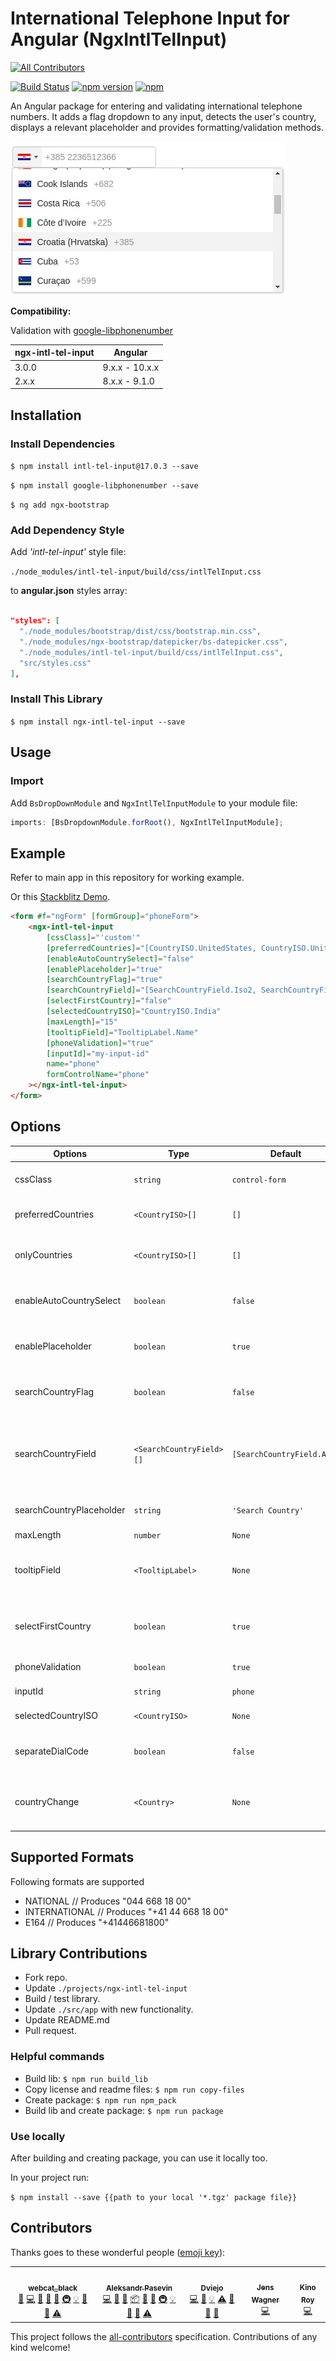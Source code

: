# International Telephone Input for Angular (NgxIntlTelInput)

[![All Contributors](https://img.shields.io/badge/all_contributors-4-orange.svg?style=flat-square)](#contributors)

[![Build Status](https://travis-ci.org/webcat12345/ngx-intl-tel-input.svg?branch=master)](https://travis-ci.org/webcat12345/ngx-intl-tel-input) [![npm version](https://badge.fury.io/js/ngx-intl-tel-input.svg)](https://badge.fury.io/js/ngx-intl-tel-input) [![npm](https://img.shields.io/npm/dm/localeval.svg)](https://www.npmjs.com/package/ngx-intl-tel-input)

An Angular package for entering and validating international telephone numbers. It adds a flag dropdown to any input, detects the user's country, displays a relevant placeholder and provides formatting/validation methods.

![alt](readme-assets/ngx-intl-tel-input.jpg)

**Compatibility:**

Validation with [google-libphonenumber](https://github.com/ruimarinho/google-libphonenumber)

| ngx-intl-tel-input | Angular        |
| ------------------ | -------------- |
| 3.0.0              | 9.x.x - 10.x.x |
| 2.x.x              | 8.x.x - 9.1.0  |

## Installation

### Install Dependencies

`$ npm install intl-tel-input@17.0.3 --save`

`$ npm install google-libphonenumber --save`

`$ ng add ngx-bootstrap`

### Add Dependency Style

Add _'intl-tel-input'_ style file:

`./node_modules/intl-tel-input/build/css/intlTelInput.css`

to **angular.json** styles array:

```json

"styles": [
  "./node_modules/bootstrap/dist/css/bootstrap.min.css",
  "./node_modules/ngx-bootstrap/datepicker/bs-datepicker.css",
  "./node_modules/intl-tel-input/build/css/intlTelInput.css",
  "src/styles.css"
],

```

### Install This Library

`$ npm install ngx-intl-tel-input --save`

## Usage

### Import

Add `BsDropDownModule` and `NgxIntlTelInputModule` to your module file:

```javascript
imports: [BsDropdownModule.forRoot(), NgxIntlTelInputModule];
```

## Example

Refer to main app in this repository for working example.

Or this [Stackblitz Demo](https://stackblitz.com/edit/ngx-intl-tel-input-demo).

```html
<form #f="ngForm" [formGroup]="phoneForm">
	<ngx-intl-tel-input
		[cssClass]="'custom'"
		[preferredCountries]="[CountryISO.UnitedStates, CountryISO.UnitedKingdom]"
		[enableAutoCountrySelect]="false"
		[enablePlaceholder]="true"
		[searchCountryFlag]="true"
		[searchCountryField]="[SearchCountryField.Iso2, SearchCountryField.Name]"
		[selectFirstCountry]="false"
		[selectedCountryISO]="CountryISO.India"
		[maxLength]="15"
		[tooltipField]="TooltipLabel.Name"
		[phoneValidation]="true"
		[inputId]="my-input-id"
		name="phone"
		formControlName="phone"
	></ngx-intl-tel-input>
</form>
```

## Options

| Options                  | Type                     | Default                    | Description                                                                                                   |
| ------------------------ | ------------------------ | -------------------------- | ------------------------------------------------------------------------------------------------------------- |
| cssClass                 | `string`                 | `control-form`             | Bootstrap input css class or your own custom one.                                                             |
| preferredCountries       | `<CountryISO>[]`         | `[]`                       | List of countries, which will appear at the top.                                                              |
| onlyCountries            | `<CountryISO>[]`         | `[]`                       | List of manually selected countries, which will appear in the dropdown.                                       |
| enableAutoCountrySelect  | `boolean`                | `false`                    | Toggle automatic country (flag) selection based on user input.                                                |
| enablePlaceholder        | `boolean`                | `true`                     | Input placeholder text, which adapts to the country selected.                                                 |
| searchCountryFlag        | `boolean`                | `false`                    | Enables input search box for countries in the flag dropdown.                                                  |
| searchCountryField       | `<SearchCountryField>[]` | `[SearchCountryField.All]` | Customize which fields to search in, if `searchCountryFlag` is enabled. Use `SearchCountryField` helper enum. |
| searchCountryPlaceholder | `string`                 | `'Search Country'`         | Placeholder value for `searchCountryField`                                                                    |
| maxLength                | `number`                 | `None`                     | Add character limit.                                                                                          |
| tooltipField             | `<TooltipLabel>`         | `None`                     | Set tooltip on flag hover. Use `TooltipLabel` helper enum for label type options.                             |
| selectFirstCountry       | `boolean`                | `true`                     | Selects first country from `preferredCountries` if is set. If not then uses main list.                        |
| phoneValidation          | `boolean`                | `true`                     | Disable phone validation.                                                                                     |
| inputId                  | `string`                 | `phone`                    | Unique ID for `<input>` element.                                                                              |
| selectedCountryISO       | `<CountryISO>`           | `None`                     | Set specific country on load.                                                                                 |
| separateDialCode         | `boolean`                | `false`                    | Visually separate dialcode into the drop down element.                                                        |
| countryChange            | `<Country>`              | `None`                     | Emits country value when the user selects a country from the dropdown.                                        |

## Supported Formats

Following formats are supported

- NATIONAL // Produces "044 668 18 00"
- INTERNATIONAL // Produces "+41 44 668 18 00"
- E164 // Produces "+41446681800"

## Library Contributions

- Fork repo.
- Update `./projects/ngx-intl-tel-input`
- Build / test library.
- Update `./src/app` with new functionality.
- Update README.md
- Pull request.

### Helpful commands

- Build lib: `$ npm run build_lib`
- Copy license and readme files: `$ npm run copy-files`
- Create package: `$ npm run npm_pack`
- Build lib and create package: `$ npm run package`

### Use locally

After building and creating package, you can use it locally too.

In your project run:

`$ npm install --save {{path to your local '*.tgz' package file}}`

## Contributors

Thanks goes to these wonderful people ([emoji key](https://github.com/all-contributors/all-contributors#emoji-key)):

<!-- ALL-CONTRIBUTORS-LIST:START - Do not remove or modify this section -->
<!-- prettier-ignore-start -->
<!-- markdownlint-disable -->
<table>
  <tr>
    <td align="center"><a href="https://github.com/webcat12345"><img src="https://avatars3.githubusercontent.com/u/19761422?v=4" width="100px;" alt=""/><br /><sub><b>webcat_black</b></sub></a><br /><a href="#design-webcat12345" title="Design">🎨</a> <a href="https://github.com/webcat12345/ngx-intl-tel-input/commits?author=webcat12345" title="Code">💻</a> <a href="https://github.com/webcat12345/ngx-intl-tel-input/commits?author=webcat12345" title="Documentation">📖</a> <a href="#ideas-webcat12345" title="Ideas, Planning, & Feedback">🤔</a> <a href="#question-webcat12345" title="Answering Questions">💬</a> <a href="#infra-webcat12345" title="Infrastructure (Hosting, Build-Tools, etc)">🚇</a> <a href="#example-webcat12345" title="Examples">💡</a> <a href="#maintenance-webcat12345" title="Maintenance">🚧</a> <a href="https://github.com/webcat12345/ngx-intl-tel-input/pulls?q=is%3Apr+reviewed-by%3Awebcat12345" title="Reviewed Pull Requests">👀</a> <a href="https://github.com/webcat12345/ngx-intl-tel-input/commits?author=webcat12345" title="Tests">⚠️</a></td>
    <td align="center"><a href="http://pasevin.com"><img src="https://avatars2.githubusercontent.com/u/1058469?v=4" width="100px;" alt=""/><br /><sub><b>Aleksandr Pasevin</b></sub></a><br /><a href="https://github.com/webcat12345/ngx-intl-tel-input/commits?author=pasevin" title="Code">💻</a> <a href="https://github.com/webcat12345/ngx-intl-tel-input/commits?author=pasevin" title="Documentation">📖</a> <a href="https://github.com/webcat12345/ngx-intl-tel-input/issues?q=author%3Apasevin" title="Bug reports">🐛</a> <a href="#platform-pasevin" title="Packaging/porting to new platform">📦</a> <a href="#plugin-pasevin" title="Plugin/utility libraries">🔌</a> <a href="#question-pasevin" title="Answering Questions">💬</a> <a href="#infra-pasevin" title="Infrastructure (Hosting, Build-Tools, etc)">🚇</a> <a href="#example-pasevin" title="Examples">💡</a> <a href="#maintenance-pasevin" title="Maintenance">🚧</a> <a href="https://github.com/webcat12345/ngx-intl-tel-input/pulls?q=is%3Apr+reviewed-by%3Apasevin" title="Reviewed Pull Requests">👀</a> <a href="https://github.com/webcat12345/ngx-intl-tel-input/commits?author=pasevin" title="Tests">⚠️</a></td>
    <td align="center"><a href="https://github.com/Dviejopomata"><img src="https://avatars0.githubusercontent.com/u/6862893?v=4" width="100px;" alt=""/><br /><sub><b>Dviejo</b></sub></a><br /><a href="https://github.com/webcat12345/ngx-intl-tel-input/commits?author=Dviejopomata" title="Code">💻</a> <a href="https://github.com/webcat12345/ngx-intl-tel-input/issues?q=author%3ADviejopomata" title="Bug reports">🐛</a> <a href="#example-Dviejopomata" title="Examples">💡</a> <a href="https://github.com/webcat12345/ngx-intl-tel-input/commits?author=Dviejopomata" title="Tests">⚠️</a> <a href="#question-Dviejopomata" title="Answering Questions">💬</a> <a href="#maintenance-Dviejopomata" title="Maintenance">🚧</a> <a href="https://github.com/webcat12345/ngx-intl-tel-input/pulls?q=is%3Apr+reviewed-by%3ADviejopomata" title="Reviewed Pull Requests">👀</a></td>
    <td align="center"><a href="https://www.fosforito.net"><img src="https://avatars3.githubusercontent.com/u/5000255?v=4" width="100px;" alt=""/><br /><sub><b>Jens Wagner</b></sub></a><br /><a href="https://github.com/webcat12345/ngx-intl-tel-input/commits?author=Fosforito" title="Code">💻</a></td>
    <td align="center"><a href="http://kino.codes"><img src="https://avatars3.githubusercontent.com/u/22554212?v=4" width="100px;" alt=""/><br /><sub><b>Kino Roy</b></sub></a><br /><a href="https://github.com/webcat12345/ngx-intl-tel-input/commits?author=kinoroy" title="Code">💻</a></td>
  </tr>
</table>

<!-- markdownlint-enable -->
<!-- prettier-ignore-end -->

<!-- ALL-CONTRIBUTORS-LIST:END -->

This project follows the [all-contributors](https://github.com/all-contributors/all-contributors) specification. Contributions of any kind welcome!
